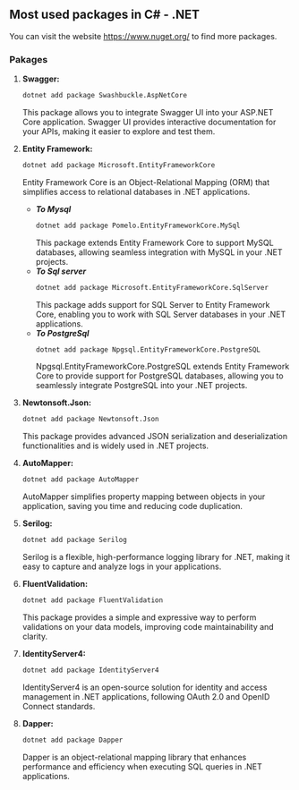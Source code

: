 ## Most used packages in C# - .NET

You can visit the website https://www.nuget.org/ to find more packages.

### Pakages

1. **Swagger:**
    ```bash
    dotnet add package Swashbuckle.AspNetCore
    ```
    This package allows you to integrate Swagger UI into your ASP.NET Core application. Swagger UI provides interactive documentation for your APIs, making it easier to explore and test them.

2. **Entity Framework:**
    ```bash
    dotnet add package Microsoft.EntityFrameworkCore
    ```
    Entity Framework Core is an Object-Relational Mapping (ORM) that simplifies access to relational databases in .NET applications. 
   - ***To Mysql***
     ```bash
     dotnet add package Pomelo.EntityFrameworkCore.MySql
     ```
     This package extends Entity Framework Core to support MySQL databases, allowing seamless integration with MySQL in your .NET projects.
   - ***To Sql server***
     ```bash
     dotnet add package Microsoft.EntityFrameworkCore.SqlServer
     ```
     This package adds support for SQL Server to Entity Framework Core, enabling you to work with SQL Server databases in your .NET applications.
   - ***To PostgreSql***
     ```bash
     dotnet add package Npgsql.EntityFrameworkCore.PostgreSQL
     ```
     Npgsql.EntityFrameworkCore.PostgreSQL extends Entity Framework Core to provide support for PostgreSQL databases, allowing you to seamlessly integrate PostgreSQL into your .NET projects.

4. **Newtonsoft.Json:**
    ```bash
    dotnet add package Newtonsoft.Json
    ```
    This package provides advanced JSON serialization and deserialization functionalities and is widely used in .NET projects.

5. **AutoMapper:**
    ```bash
    dotnet add package AutoMapper
    ```
    AutoMapper simplifies property mapping between objects in your application, saving you time and reducing code duplication.

6. **Serilog:**
    ```bash
    dotnet add package Serilog
    ```
    Serilog is a flexible, high-performance logging library for .NET, making it easy to capture and analyze logs in your applications.

7. **FluentValidation:**
    ```bash
    dotnet add package FluentValidation
    ```
    This package provides a simple and expressive way to perform validations on your data models, improving code maintainability and clarity.

8. **IdentityServer4:**
    ```bash
    dotnet add package IdentityServer4
    ```
    IdentityServer4 is an open-source solution for identity and access management in .NET applications, following OAuth 2.0 and OpenID Connect standards.

9. **Dapper:**
    ```bash
    dotnet add package Dapper
    ```
    Dapper is an object-relational mapping library that enhances performance and efficiency when executing SQL queries in .NET applications.
